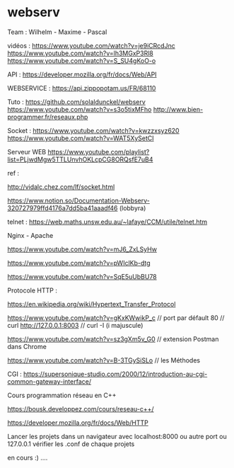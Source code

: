 # webserv
Team : Wilhelm - Maxime - Pascal

vidéos :
https://www.youtube.com/watch?v=je9iCRcdJnc
https://www.youtube.com/watch?v=lh3MGxP3Rl8
https://www.youtube.com/watch?v=S_SU4gKoO-o

API :
https://developer.mozilla.org/fr/docs/Web/API

WEBSERVICE :
https://api.zippopotam.us/FR/68110

Tuto :
https://github.com/solaldunckel/webserv
https://www.youtube.com/watch?v=s3o5tixMFho
http://www.bien-programmer.fr/reseaux.php

Socket :
https://www.youtube.com/watch?v=kwzzxsyz620
https://www.youtube.com/watch?v=WAT5XySetCI

Serveur WEB
https://www.youtube.com/playlist?list=PLjwdMgw5TTLUnvhOKLcpCG8ORQsfE7uB4

ref : 

http://vidalc.chez.com/lf/socket.html

https://www.notion.so/Documentation-Webserv-320727979ffd4176a7dd5ba41aaadf46 (lobbyra)



telnet : 
https://web.maths.unsw.edu.au/~lafaye/CCM/utile/telnet.htm


Nginx - Apache

https://www.youtube.com/watch?v=mJ6_ZxLSyHw

https://www.youtube.com/watch?v=pWIclKb-dtg

https://www.youtube.com/watch?v=SqE5uUbBU78

Protocole HTTP :

https://en.wikipedia.org/wiki/Hypertext_Transfer_Protocol

https://www.youtube.com/watch?v=gKxKWwikP_c    //  port par défault 80  // curl http://127.0.0.1:8003  // curl -I   (i majuscule)

https://www.youtube.com/watch?v=sz3gXm5v_G0    // extension Postman dans Chrome 

https://www.youtube.com/watch?v=B-3TGySiSLo     // les Méthodes


CGI :
https://supersonique-studio.com/2000/12/introduction-au-cgi-common-gateway-interface/

Cours programmation réseau en C++

https://bousk.developpez.com/cours/reseau-c++/

https://developer.mozilla.org/fr/docs/Web/HTTP




Lancer les projets dans un navigateur avec localhost:8000  ou autre port ou 127.0.0.1 vérifier les .conf de chaque projets


en cours :) ....
